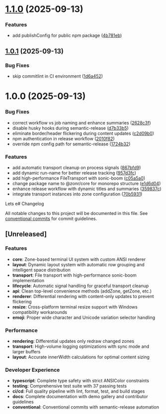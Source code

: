 # [1.1.0](https://github.com/itsJess1ca/Zonr/compare/v1.0.1...v1.1.0) (2025-09-13)


### Features

* add publishConfig for public npm package ([4b781eb](https://github.com/itsJess1ca/Zonr/commit/4b781eb5e5e4579e82101933bc00bce43c3a97cf))

## [1.0.1](https://github.com/itsJess1ca/Zonr/compare/v1.0.0...v1.0.1) (2025-09-13)


### Bug Fixes

* skip commitlint in CI environment ([1d6a452](https://github.com/itsJess1ca/Zonr/commit/1d6a45268aa46687f41b30367f3f248ba9ec7efa))

# 1.0.0 (2025-09-13)


### Bug Fixes

* correct workflow vs job naming and enhance summaries ([2628c3f](https://github.com/itsJess1ca/Zonr/commit/2628c3f159d9ca82b70a34d34613372b41a68e2a))
* disable husky hooks during semantic-release ([d7b33b5](https://github.com/itsJess1ca/Zonr/commit/d7b33b59b518c79bb1cc83a3152d2dedaa13d6dd))
* eliminate border/header flickering during content updates ([c2d09b0](https://github.com/itsJess1ca/Zonr/commit/c2d09b01097b787fc55454afcefe256363b402d4))
* npm authentication in release workflow ([2010f82](https://github.com/itsJess1ca/Zonr/commit/2010f82ddde1e5f0e1abf829cb7a11d349bd6841))
* override npm config path for semantic-release ([1724b32](https://github.com/itsJess1ca/Zonr/commit/1724b32ad64f05589af32801173929a99f62fe67))


### Features

* add automatic transport cleanup on process signals ([867bfd9](https://github.com/itsJess1ca/Zonr/commit/867bfd912ee37235518c42d45e027b49c6a7b9b7))
* add dynamic run-name for better release tracking ([957d3fc](https://github.com/itsJess1ca/Zonr/commit/957d3fc137a3cf4453c5a065b49eb834bcfeadef))
* add high-performance FileTransport with sonic-boom ([c05a5a0](https://github.com/itsJess1ca/Zonr/commit/c05a5a0ea61937afea044a78657672a75498a349))
* change package name to @zonr/core for monorepo structure ([e1d6d04](https://github.com/itsJess1ca/Zonr/commit/e1d6d049a4b148ae36513f5a1ef95520095f7415))
* enhance release workflow with dynamic titles and summaries ([359837c](https://github.com/itsJess1ca/Zonr/commit/359837cb288386854c6fb51304c7cffcb4813fc7))
* integrate transport instances into zone configuration ([70b5931](https://github.com/itsJess1ca/Zonr/commit/70b5931eeef3e075ad33d2e56e08a7a5d94bdfa0))

Lets e# Changelog

All notable changes to this project will be documented in this file. See [conventional commits](https://www.conventionalcommits.org/) for commit guidelines.

## [Unreleased]

### Features
- **core**: Zone-based terminal UI system with custom ANSI renderer
- **layout**: Dynamic layout system with automatic row grouping and intelligent space distribution
- **transport**: File transport with high-performance sonic-boom implementation
- **lifecycle**: Automatic signal handling for graceful transport cleanup
- **api**: Clean top-level convenience methods (addZone, getZone, etc.)
- **renderer**: Differential rendering with content-only updates to prevent flickering
- **resize**: Cross-platform terminal resize support with Windows compatibility workarounds
- **emoji**: Proper wide character and Unicode variation selector handling

### Performance
- **rendering**: Differential updates only redraw changed zones
- **transport**: High-volume logging optimizations with sync mode and larger buffers
- **layout**: Accurate innerWidth calculations for optimal content sizing

### Developer Experience
- **typescript**: Complete type safety with strict ANSIColor constraints
- **testing**: Comprehensive test suite with 37 passing tests
- **ci/cd**: Full quality pipeline with lint, format, test, and build stages
- **docs**: Complete documentation with demo gallery and contributor guidelines
- **conventional**: Conventional commits with semantic-release automation

